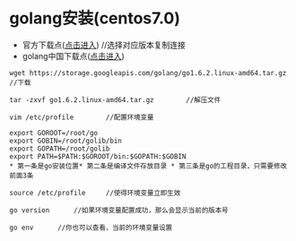 golang安装(centos7.0)
=====
* 官方下载点([点击进入](https://golang.org/dl/ "官方下载点")) //选择对应版本复制连接
* golang中国下载点([点击进入](http://www.golangtc.com/download "golang中国下载点"))
```centos
wget https://storage.googleapis.com/golang/go1.6.2.linux-amd64.tar.gz 		//下载
```
```centos
tar -zxvf go1.6.2.linux-amd64.tar.gz 		//解压文件
```
```centos
vim /etc/profile		//配置环境变量
```
```centos
export GOROOT=/root/go
export GOBIN=/root/golib/bin
export GOPATH=/root/golib
export PATH=$PATH:$GOROOT/bin:$GOPATH:$GOBIN
* 第一条是go安装位置* 第二条是编译文件存放目录 * 第三条是go的工程目录，只需要修改前面3条
```
```centos
source /etc/profile		//使得环境变量立即生效
```
```centos
go version		//如果环境变量配置成功，那么会显示当前的版本号
```
```centos
go env		//你也可以查看，当前的环境变量设置
```
